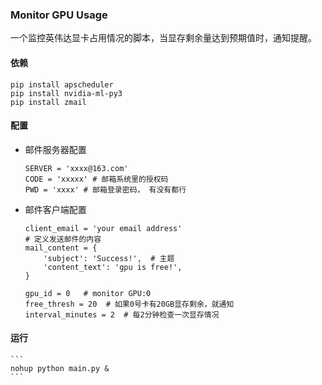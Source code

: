 ### Monitor GPU Usage

一个监控英伟达显卡占用情况的脚本，当显存剩余量达到预期值时，通知提醒。

#### 依赖

```
pip install apscheduler
pip install nvidia-ml-py3
pip install zmail
```

#### 配置

- 邮件服务器配置

  ```
  SERVER = 'xxxx@163.com'
  CODE = 'xxxxx' # 邮箱系统里的授权码
  PWD = 'xxxx' # 邮箱登录密码， 有没有都行
  ```

- 邮件客户端配置

  ```
  client_email = 'your email address'
  # 定义发送邮件的内容
  mail_content = {
      'subject': 'Success!',  # 主题
      'content_text': 'gpu is free!',
  }
  
  gpu_id = 0   # monitor GPU:0
  free_thresh = 20  # 如果0号卡有20GB显存剩余，就通知
  interval_minutes = 2  # 每2分钟检查一次显存情况
  ```

#### 运行

    ```
    nohup python main.py &
    ```
